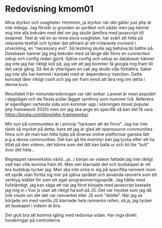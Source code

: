 ---
---
Redovisning kmom01
=========================

Mina styrkor och svagheter. Hmmmm, ja styrkor när det gäller just php är inte många. Jag förstår ju grunden av språket och sådär men jag känner mig inte alls bekväm med det om jag skulle jämföra med javascript till exepmel. Test är väl en av mina stora svagheter, har svårt att hitta på relevanta testfall och tycker det allmänt är ett irriterante moment i utveckling, en "necessary evil". Så testning skulle jag behöva bli bättre på. Databaser känner jag mig bekväm med så länge där finns en connection setup och config redan gjord. Själva config och setup av databaser känner jag inte jag har riktigt koll på, jag vet att jag kommer få googla mig fram till det varje gång. Så det är ytterligare en sak jag skulle vilja förbättra. Saker jag inte alls har kommit i kontakt med är dependency injection. Detta koncept låter riktigt coolt och jag ser fram emot att lära mig om detta i denna kurs.

Resultatet från miniundersökningen var rätt solkar. Laravel är mest populärt i dagsläget och de flesta pollar lägget symfony som nummer två. Referens är egentligen vartenda sida som kommer upp i sökningen (most popular php framework 2020) men om jag ska ange en specifik så kan det få vara https://kinsta.com/blog/php-frameworks/.

Min syn på communities är i princip "tacksam att de finns". Jag har inte tänkt så mycket på detta, bara att jag är glad att opensource communities finns och att man kan hitta hjälp på diverse online platformar ganska lätt p.g.a dessa communities. Det kan gå lite överstyr kan jag tycka efter att ha tittat på den videon, det känns som det lätt kan balla ur och bli lite "kult" över det hela...

Begreppet ramverkslös värld...ja...i början av videon fattade jag inte riktigt vad han ville komma fram till. Men sen klarnade det och budskapet är ett bra budskap tycker jag. Man ska inte snöa in sig på specifika ramverk inom ett språk utan förlita sig mer på själva språket och använda ramverk som ett verktyg istället för som ett eget programmeringsspråk. Jag håller med fullständigt, jag kan säga att när jag först började med javascript kastade jag mig in i Vue js utan att riktigt ha koll på JS. Det var mycket som jag då inte visste om det det var ramverket eller JS som "skötte". När jag se började om med vanilla JS klarnade hela ramverks rollen, så ja, jag tycker att buskapet i videon är bra.

Det gick bra att komma igång med redovisa-sidan. Har inga direkt funderingar på controllerna
